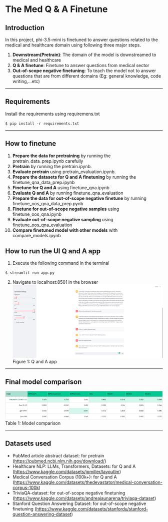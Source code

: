# The Med Q & A Finetune

## Introduction
In this project, phi-3.5-mini is finetuned to answer questions related to the medical and healthcare domain using following three major steps.

1. **Downstream(Pretrain)**: The domain of the model is downstreamed to medical and healthcare
2. **Q & A finetune**: Finetune to answer questions from medical sector
3. **Out-of-scope negative finetuning**: To teach the model not to answer questions that are from different domains (Eg: general knowledge, code writing,...etc)
---
## Requirements
Install the requirements using requiremens.txt
```
$ pip install -r requirements.txt
```
---
## How to finetune

1. **Prepare the data for pretraining** by running the pretrain_data_prep.ipynb carefully
2. **Pretrain** by running the pretrain.ipynb.
3. **Evaluate pretrain** using pretrain_evaluation.ipynb.
4. **Prepare the datasets for Q and A finetuning** by running the finetune_qna_data_prep.ipynb
5. **Finetune for Q and A** using finetune_qna.ipynb
6. **Evaluate Q and A** by running finetune_qna_evaluation
7. **Prepare the data for out-of-scope negative finetune** by running finetune_oos_qna_data_prep.pynb
8. **Finetune for out-of-scope negative samples** using finetune_oos_qna.ipynb
9. **Evaluate out-of-scope negative sampling** using finetune_oos_qna_evaluation
10. **Compare finetuned model with other models** with compare_models.ipynb

## How to run the UI Q and A app

1. Execute the following command in the terminal
```
$ streamlit run app.py
```

2. Navigate to localhost:8501 in the browser
![App](images/app_screenshot_1.png)
Figure 1: Q and A app

---
## Final model comparison
![Final model comparison result](images/model_comparison.png)
Table 1: Model comparison

---
## Datasets used
- PubMed article abstract dataset: for pretrain (https://pubmed.ncbi.nlm.nih.gov/download/)
- Healthcare NLP: LLMs, Transformers, Datasets: for Q and A (https://www.kaggle.com/datasets/jpmiller/layoutlm)
- Medical Conversation Corpus (100k+): for Q and A (https://www.kaggle.com/datasets/thedevastator/medical-conversation-corpus-100k)
- TriviaQA-dataset: for out-of-scope negative finetuning (https://www.kaggle.com/datasets/andreajaunarena/triviaqa-dataset)
- Stanford Question Answering Dataset: for out-of-scope negative finetuning (https://www.kaggle.com/datasets/stanfordu/stanford-question-answering-dataset)
